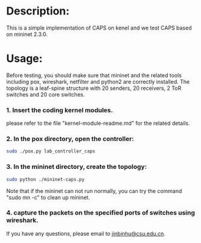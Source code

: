 # Description:  
This is a simple implementation of CAPS on kenel and we test CAPS based on mininet 2.3.0.  
  
# Usage:  
Before testing, you should make sure that mininet and the related tools including pox, wireshark, netfilter and python2 are correctly installed. The topology is a leaf-spine structure with 20 senders, 20 receivers, 2 ToR switches and 20 core switches.  
  
### 1. Insert the coding kernel modules.
please refer to the file "kernel-module-readme.md" for the related details.   
  
### 2. In the pox directory, open the controller:  
```Bash
sudo ./pox.py lab_controller_caps  
```   
  
### 3. In the mininet directory, create the topology:    
```Bash  
sudo python ./mininet-caps.py
```  
Note that if the mininet can not run normally, you can try the command "sudo mn -c" to clean up mininet.   
  
### 4. capture the packets on the specified ports of switches using wireshark.  
  
If you have any questions, please email to jinbinhu@csu.edu.cn.  

